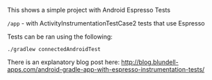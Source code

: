 This shows a simple project with Android Espresso Tests

`/app` - with ActivityInstrumentationTestCase2 tests that use Espresso

Tests can be ran using the following:

`./gradlew connectedAndroidTest`

There is an explanatory blog post here: http://blog.blundell-apps.com/android-gradle-app-with-espresso-instrumentation-tests/
